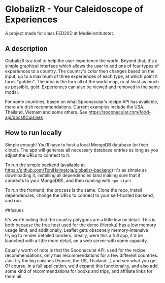 # GlobalizR - Your Caleidoscope of Experiences

A project made for class FED20D at Medieinstitutetet. 

## A description

GlobalizR is a tool to help the user experience the world. Beyond that, it's a simple graphical interface which allows the user to add one of four types of experiences to a country. The country's color then changes based on the input, up to a maximum of three experiences of each type, at which point it turns "golden". The idea is the turn all of the world map, or at least as much as possible, gold. Experiences can also be viewed and removed in the same modal.

For some countries, based on what Spoonacular's recipe API has available, there are dish recommendations. Current examples include the USA, Thailand, Vietnam and some others. See https://spoonacular.com/food-api/docs#Cuisines 

## How to run locally

Simple enough! You'll have to host a local MongoDB database (or their cloud). The app will generate all necessary database entries as long as you adjust the URLs to connect to it.

To run the simple backend (available at https://github.com/ToniHalmetoja/globalizr-backend) it's as simple as downloading it, installing all dependencies (and making sure that it connects to your MongoDB!), and then running with `npm start`

To run the frontend, the process is the same. Clone the repo, install dependencies, change the URLs to connect to your self-hosted backend, and run.

##Issues

It's worth noting that the country polygons are a little low on detail. This is both because the free host used for the demo (Heroku) has a low memory usage limit, and additionally, Leaflet gets obscenely memory-intensive trying to render detailed borders. Ideally, were this a full app, it'd be launched with a little more detail, on a web server with some capacity.

Equally worth of note is that the Spoonacular API, used for the recipe recommendations, only has recommendations for a few different countries. Just try the big cuisines (France, the US, Thailand...) and see what you get. Of course, in a full application, we'd expand this functionality, and also add some kind of recommendations for books and trips, and affiliate links for them all.
